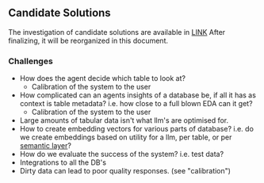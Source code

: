 
## Candidate Solutions
The investigation of candidate solutions are available in [LINK](https://docs.google.com/document/d/1rMF0u5UpWW0RSRuBa4COEP27F_KjACgCC6jtW9afEK0/edit)
After finalizing, it will be reorganized in this document.
### Challenges  
- How does the agent decide which table to look at?  
  - Calibration of the system to the user  
- How complicated can an agents insights of a database be, if all it has as context is table metadata? i.e. how close to a full blown EDA can it get?  
  - Calibration of the system to the user  
- Large amounts of tabular data isn't what llm's are optimised for.  
- How to create embedding vectors for various parts of database? i.e. do we create embeddings based on utility for a llm, per table, or per [semantic layer](https://www.dremio.com/resources/guides/what-is-a-semantic-layer/#:~:text=The%20semantic%20layer%20is%20a,tools%20for%20your%20end%20users.)?  
- How do we evaluate the success of the system? i.e. test data?  
- Integrations to all the DB's  
- Dirty data can lead to poor quality responses. (see "calibration")
